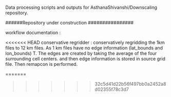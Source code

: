 Data processing scripts and outputs for AsthanaShivanshi/Downscaling repository.

######Repository under construction ################

workflow documentation : 

<<<<<<< HEAD
conservative regridder : conservatively regridding the 1km files to 12 km files. As 1 km files have no edge information (lat_bounds and lon_bounds) T. The edges are created by taking the average of the four surrounding cell centers. and then edge information is stored in source grid file. Then remapcon is performed. 

=======
>>>>>>> 32c5d41d22b56f497bb0a2452a8d02355f78c3d7
